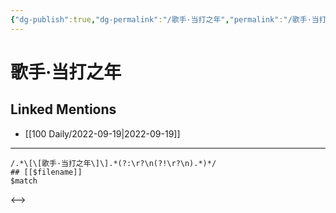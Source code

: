 ```yaml
---
{"dg-publish":true,"dg-permalink":"/歌手·当打之年","permalink":"/歌手·当打之年/"}
---
```


# 歌手·当打之年

## Linked Mentions
- [[100 Daily/2022-09-19\|2022-09-19]]


---

```expander
/.*\[\[歌手·当打之年\]\].*(?:\r?\n(?!\r?\n).*)*/
## [[$filename]]
$match
```

<-->
